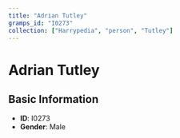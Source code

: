 ```yaml
---
title: "Adrian Tutley"
gramps_id: "I0273"
collection: ["Harrypedia", "person", "Tutley"]
---
```


# Adrian Tutley

## Basic Information

- **ID**: I0273
- **Gender**: Male

